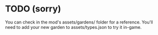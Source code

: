 # TODO (sorry)

You can check in the mod's assets/gardens/ folder for a reference. You'll need to add your new garden to assets/types.json to try it in-game.